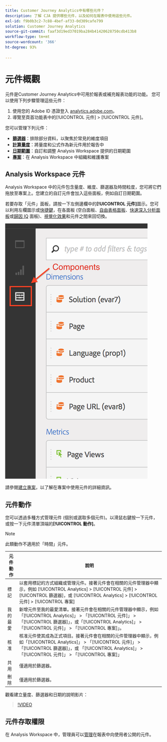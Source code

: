 ```yaml
---
title: Customer Journey Analytics中有哪些元件？
description: 了解 CJA 提供哪些元件，以及如何在報表中使用這些元件。
exl-id: f9b0b3c2-7c88-4bef-af33-0d309cafe799
solution: Customer Journey Analytics
source-git-commit: faaf3d19ed37019ba284b41420628750cdb413b8
workflow-type: tm+mt
source-wordcount: '366'
ht-degree: 93%

---
```


# 元件概觀

元件是Customer Journey Analytics中可用於報表或補充報表功能的功能。 您可以使用下列步驟管理這些元件：

1. 使用您的 Adobe ID 憑證登入 [analytics.adobe.com](https://analytics.adobe.com)。
2. 導覽至頁首功能表中的[!UICONTROL 元件] > [!UICONTROL 元件]。

您可以管理下列元件：

* [**篩選器**](filters/filters-overview.md)：排除部分資料，以聚焦於常見的維度項目
* [**計算量度**](calc-metrics/calc-metr-overview.md)：將量度和公式作為新元件用於報告中
* [**日期範圍**](date-ranges/overview.md)：自訂和調整 Analysis Workspace 提供的日期範圍
* [**專案**](/help/analysis-workspace/home.md)：在 Analysis Workspace 中組織和維護專案

## Analysis Workspace 元件

Analysis Workspace 中的元件包含量度、維度、篩選器及時間粒度，您可將它們拖放至專案上。您建立的自訂元件會加入這些面板，例如自訂日期範圍。

若要存取「元件」面板，請按一下左側邊欄中的&#x200B;**[!UICONTROL 元件]**&#x200B;圖示。您可以利用左欄圖示或[快捷鍵](/help/analysis-workspace/build-workspace-project/fa-shortcut-keys.md)，在各面板 (空白面板、[自由表格面板](/help/analysis-workspace/visualizations/freeform-table/freeform-table.md)、[快速深入分析面板](/help/analysis-workspace/c-panels/quickinsight.md)或[歸因 IQ](/help/analysis-workspace/c-panels/attribution.md) 面板)、[視覺化效果](/help/analysis-workspace/visualizations/freeform-analysis-visualizations.md)和元件之間來回切換。

![](assets/components.png)

請參閱[建立專案](/help/analysis-workspace/home.md)，以了解在專案中使用元件的詳細資訊。

## 元件動作

您可以透過多種方式管理元件 (個別或選取多個元件)。以滑鼠右鍵按一下元件，或按一下元件清單頂端的&#x200B;**[!UICONTROL 動作]**。

>[!NOTE]
>
>此類動作不適用於「時間」元件。

| 元件動作 | 說明 |
| --- | --- |
| 標記 | 以套用標記的方式組織或管理元件。接著元件會在相關的元件管理器中顯示，例如 [!UICONTROL Analytics] > [!UICONTROL 元件] > [!UICONTROL 篩選器]，或 [!UICONTROL Analytics] > [!UICONTROL 元件] > [!UICONTROL 專案] |
| 我的最愛 | 新增元件至我的最愛清單。接著元件會在相關的元件管理器中顯示，例如「[!UICONTROL Analytics]」 > 「[!UICONTROL 元件]」 > 「[!UICONTROL 篩選器]」，或「[!UICONTROL Analytics]」 > 「[!UICONTROL 元件]」 > 「[!UICONTROL 專案]」。 |
| 核准 | 核准元件使其成為正式項目。接著元件會在相關的元件管理器中顯示，例如「[!UICONTROL Analytics]」 > 「[!UICONTROL 元件]」 > 「[!UICONTROL 篩選器]」，或 「[!UICONTROL Analytics]」 > 「[!UICONTROL 元件]」 > 「[!UICONTROL 專案]」 |
| 共用 | 僅適用於篩選器。 |
| 刪除 | 僅適用於篩選器。 |

觀看建立量度、篩選器和日期的說明影片：

>[!VIDEO](https://video.tv.adobe.com/v/23979)

## 元件存取權限

在 Analysis Workspace 中，管理員可以[管理](/help/analysis-workspace/curate-share/curate.md)在報表中向使用者公開的元件。
